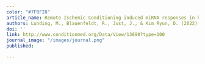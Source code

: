 ```yaml
---
color: "#7FBF28"
article_name: Remote Ischemic Conditioning induced miRNA responses in humans
authors: Lunding, M., Blauenfeldt, R., Just, J., & Kim Ryun, D. (2022)
doi: ''
link: http://www.conditionmed.org/Data/View/13890?type=100
journal_image: "/images/journal.png"
published: 

---
```


